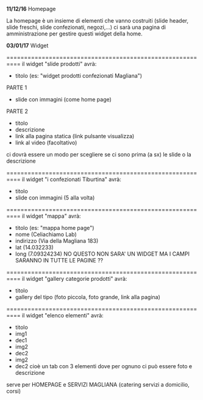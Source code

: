 
**11/12/16** Homepage

La homepage è un insieme di elementi che vanno costruiti (slide header, slide freschi, slide confezionati, negozi,...)
ci sarà una pagina di amministrazione per gestire questi widget della home.


**03/01/17** Widget


==========================================================
il widget "slide prodotti" avrà:

- titolo (es: "widget prodotti confezionati Magliana")

PARTE 1
- slide con immagini (come home page)

PARTE 2
- titolo
- descrizione
- link alla pagina statica (link pulsante visualizza)
- link al video (facoltativo)

ci dovrà essere un modo per scegliere se ci sono prima (a sx) le slide o la descrizione

==========================================================
il widget "i confezionati Tiburtina" avrà:

- titolo
- slide con immagini (5 alla volta)




==========================================================
il widget "mappa" avrà:

- titolo (es: "mappa home page")
- nome (Celiachiamo Lab)
- indirizzo (Via della Magliana 183)
- lat (14.032233)
- long (7.09324234)
NO QUESTO NON SARA' UN WIDGET MA I CAMPI SARANNO IN TUTTE LE PAGINE ??


==========================================================
il widget "gallery categorie prodotti" avrà:

- titolo
- gallery del tipo (foto piccola, foto grande, link alla pagina)


==========================================================
il widget "elenco elementi" avrà:

- titolo
- img1
- dec1
- img2
- dec2
- img2
- dec2
cioè  un tab con 3 elementi dove per ognuno ci può essere foto e descrizione

serve per HOMEPAGE e SERVIZI MAGLIANA (catering servizi a domicilio, corsi)
